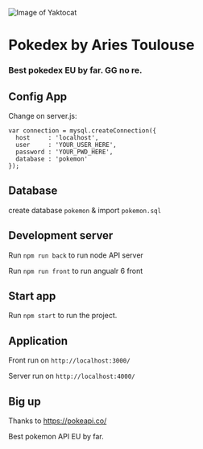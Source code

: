 ![Image of Yaktocat](http://static.tumblr.com/5fccf1154ecada6cbc7738d5fb926b92/3hrlguc/icdn2p0i1/tumblr_static_banner.png)

# Pokedex by Aries Toulouse
### Best pokedex EU by far. GG no re.


## Config App

Change on server.js: 

```
var connection = mysql.createConnection({
  host     : 'localhost',
  user     : 'YOUR_USER_HERE',
  password : 'YOUR_PWD_HERE',
  database : 'pokemon'
});
```

## Database

create database `pokemon` & import `pokemon.sql` 

## Development server

Run `npm run back`  to run node API server

Run `npm run front` to run angualr 6 front 

## Start app

Run `npm start` to run the project.

## Application

Front  run on `http://localhost:3000/`

Server run on `http://localhost:4000/`

## Big up

Thanks to https://pokeapi.co/ 

Best pokemon API EU by far.




